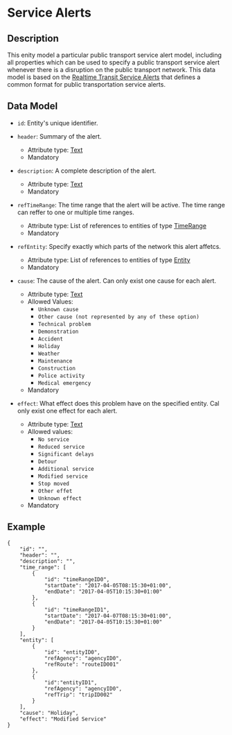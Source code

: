 # Service Alerts

## Description
This enity model a particular public transport service alert model, including all properties which can be used to specify a public transport service alert whenever there is a disruption on the public transport network. This data model is based on the [Realtime Transit Service Alerts](https://developers.google.com/transit/gtfs-realtime/guides/service-alerts) that defines a common format for public transportation service alerts.

## Data Model

- ```id```: Entity's unique identifier.

- ```header```: Summary of the alert.
	- Attribute type: [Text](https://schema.org/Text)
	- Mandatory

- ```description```: A complete description of the alert.
	- Attribute type: [Text](https://schema.org/Text)
	- Mandatory

- ```refTimeRange```: The time range that the alert will be active. The time range can reffer to one or multiple time ranges.
	- Attribute type: List of references to entities of type [TimeRange](https://github.com/ftcardoso/dataModels/blob/public_transportation_2/Transportation/PublicTransportServiceAlerts/TimeRange/doc/spec.md)
	- Mandatory

- ```refEntity```: Specify exactly which parts of the network this alert affetcs.
	- Attribute type: List of references to entities of type [Entity](https://github.com/ftcardoso/dataModels/blob/public_transportation_2/Transportation/PublicTransportServiceAlerts/Entity/doc/spec.md)
	- Mandatory

- ```cause```: The cause of the alert. Can only exist one cause for each alert.
	- Attribute type: [Text](https://schema.org/Text)
	- Allowed Values:
		- ```Unknown cause```
		- ```Other cause (not represented by any of these option)```
		- ```Technical problem```
		- ```Demonstration```
		- ```Accident```
		- ```Holiday```
		- ```Weather```
		- ```Maintenance```
		- ```Construction```
		- ```Police activity```
		- ```Medical emergency```
	- Mandatory

- ```effect```: What effect does this problem have on the specified entity. Cal only exist one effect for each alert.
	- Attribute type: [Text](https://schema.org/Text)
	- Allowed values:
		- ```No service```
		- ```Reduced service```
		- ```Significant delays```
		- ```Detour```
		- ```Additional service```
		- ```Modified service```
		- ```Stop moved```
		- ```Other effet```
		- ```Unknown effect```
	- Mandatory


## Example

```
{
    "id": "",
    "header": "",
    "description": "",
    "time_range": [
        {
            "id": "timeRangeID0",
            "startDate": "2017-04-05T08:15:30+01:00",
            "endDate": "2017-04-05T10:15:30+01:00"
        },
        {
            "id": "timeRangeID1",
            "startDate": "2017-04-07T08:15:30+01:00",
            "endDate": "2017-04-05T10:15:30+01:00"
        }
    ],
    "entity": [
        {
            "id": "entityID0",
            "refAgency": "agencyID0",
            "refRoute": "routeID001"
        },
        {
            "id":"entityID1",
            "refAgency": "agencyID0",
            "refTrip": "tripID002"
        }
    ],
    "cause": "Holiday",
    "effect": "Modified Service"
}
```